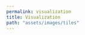```yaml
---
permalink: visualization
title: Visualization
path: "assets/images/tiles"
---
```


<head>
  <link rel="stylesheet" href="https://unpkg.com/leaflet@1.6.0/dist/leaflet.css" integrity="sha512-xwE/Az9zrjBIphAcBb3F6JVqxf46+CDLwfLMHloNu6KEQCAWi6HcDUbeOfBIptF7tcCzusKFjFw2yuvEpDL9wQ==" crossorigin=""/>
  <script src="https://unpkg.com/leaflet@1.6.0/dist/leaflet.js" integrity="sha512-gZwIG9x3wUXg2hdXF6+rVkLF/0Vi9U8D2Ntg4Ga5I5BZpVkVxlJWbSQtXPSiUTtC0TjtGOmxa1AJPuV0CPthew==" crossorigin=""></script>
  
  <style>
    .info {
      padding: 6px 8px;
      font: 14px/16px Arial, Helvetica, sans-serif;
      background: white;
      background: rgba(255,255,255,0.8);
      box-shadow: 0 0 15px rgba(0,0,0,0.2);
      border-radius: 5px;
    }
    .info h4 {
      margin: 0 0 5px;
      color: #777;
    }
    .legend {
      line-height: 18px;
      color: #555;
    }
    .legend i {
      width: 12px;
      height: 12px;
      float: left;
      margin-right: 8px;
      opacity: 0.7;
    }
    </style>
</head>

<div id="mapid" style="width: 600px; height: 400px;"></div>
<script>
  var xmlhttp = new XMLHttpRequest();
  xmlhttp.onreadystatechange = function() {
    if (this.readyState == 4 && this.status == 200) {
      var myObj = JSON.parse(this.responseText);
      window.embedding = myObj;
      min_x = -30.5003;
      min_y = -29.6366
      max_x = 29.2283;
      max_y = 29.5328;
      resolution = 512;
      for (var key in myObj) {
        var x, y;
        [x, y] = myObj[key];
        myObj[key] = [(x - min_x) / (max_x - min_x) * resolution, ((y - min_y) / (max_y - min_y) - 1) * resolution];
      }
      console.log(window.embedding["Q5"]);
    }
  };
  xmlhttp.open("GET", '{{ "assets/json/entity2emb_top100k.json" | absolute_url }}', true);
  xmlhttp.send();
  
	var mymap = L.map('mapid', {crs: L.CRS.Simple, zoomSnap: 0}).setView([-256, 256], 0.5);

	L.tileLayer('{{ page.path | absolute_url }}/{z}_{x}_{y}.png', {
    minZoom: 0,
		maxZoom: 4,
		attribution: 'Wikidata5m | RotatE Embedding',
		id: 'mapbox/streets-v11',
		tileSize: 512,
		zoomOffset: 0
	}).addTo(mymap);
  
  var shelterMarkers = new L.FeatureGroup();
  
  var legend = L.control({position: 'bottomright'});
  legend.onAdd = function (map) {
    var div = L.DomUtil.create('div', 'info legend'),
        grades = ['#1f77b4', '#ff7f0e', '#2ca02c', '#d62728', '#9467bd', '#d3d3d3'],
        labels = ['human', 'taxon', 'film', 'human settlement', 'album', 'else'];

    // loop through our density intervals and generate a label with a colored square for each interval
    for (var i = 0; i < grades.length; i++) {
        div.innerHTML +=
            '<div><i style="background:' + grades[i] + '"></i>' + labels[i] + '</div>';
    }

    return div;    
  }
  legend.addTo(mymap);
  
  var info = L.control();
  info.onAdd = function (map) {
      var div = L.DomUtil.create('div', 'info'); // create a div with a class "info"
	  window.div = div;
      return div;
  };
  info.addTo(mymap);

  // shelterMarkers.addLayer(L.marker([-256.878041142838, 322.3327155313606]).addTo(mymap).bindTooltip("Bengio", {permanent: true}));  
  // shelterMarkers.addLayer(L.marker([-257.1287691787817, 323.6650758702294]).addTo(mymap).bindTooltip("LeCun", {permanent: true}));  
  // shelterMarkers.addLayer(L.marker([-257.0684177413557, 323.9724964773171]).addTo(mymap).bindTooltip("Hinton", {permanent: true}));  
  // shelterMarkers.addLayer(L.marker([-257.32842403922695, 323.2936450689255]).addTo(mymap).bindTooltip("Jordan (CS)", {permanent: true}));  
  // shelterMarkers.addLayer(L.marker([-262.1349886720287, 304.46255189957185]).addTo(mymap).bindTooltip("Jordan (Basketball)", {permanent: true}));  
  // shelterMarkers.addLayer(L.marker([-252.60821244990967, 246.43622765610672]).addTo(mymap).bindTooltip("Deep Learning", {permanent: true}));  
  // shelterMarkers.addLayer(L.marker([-250.56101801892993, 244.37838341377156]).addTo(mymap).bindTooltip("Machine Learning", {permanent: true}));  
  // shelterMarkers.addLayer(L.marker([-283.5808520767456, 247.5441610834172]).addTo(mymap).bindTooltip("Google", {permanent: true}));  
  // shelterMarkers.addLayer(L.marker([-377.24063606105085, 288.8077179085865]).addTo(mymap).bindTooltip("Facebook", {permanent: true}));  
  // shelterMarkers.addLayer(L.marker([-161.4393378596098, 218.10161184035312]).addTo(mymap).bindTooltip("Titanic", {permanent: true}));  
  // shelterMarkers.addLayer(L.marker([-157.8275670848086, 224.10973234544142]).addTo(mymap).bindTooltip("Frozen", {permanent: true}));  
  
  function GetNearestNeighbor(x, y) {
    var distance = Infinity, target;
    for (var key in window.embedding) {
      var tx, ty;
      [tx, ty] = window.embedding[key];
      var d = Math.pow(tx - x, 2) + Math.pow(ty - y, 2);
      if (d < distance) {
        distance = d;
        target = key;
      }
    }
    return [target, distance]
  }
  
  mymap.on('click', function(e) {
    var click_x, click_y, target, _;
    click_x = e.latlng.lng;
    click_y = e.latlng.lat;
    target = GetNearestNeighbor(click_x, click_y)[0];
    window.open(`https://www.wikidata.org/wiki/${target}`);
  } );
  
  mymap.on('mousemove', function(e) {
    var click_x, click_y, target, _;
    click_x = e.latlng.lng;
    click_y = e.latlng.lat;
    target = GetNearestNeighbor(click_x, click_y)[0];
	
    window.div.innerHTML = `(${click_x}, ${click_y})<br>` + `NN: ${target} ${window.embedding[target]}`;
  } );
  
  // mymap.on('zoomend', function() {
  //   if (mymap.getZoom() < 1){
  //           mymap.removeLayer(shelterMarkers);
  //   }
  //   else {
  //           mymap.addLayer(shelterMarkers);
  //       }
  // });

</script>